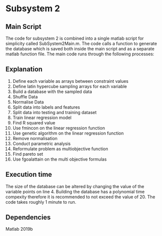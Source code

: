# Subsystem 2

## Main Script
The code for subsystem 2 is combined into a single matlab script for simplicity called SubSystem2Main.m. The code calls a function to generate the database which is saved both inside the main script and as a separate matlab function file.
The main code runs through the following processes:

## Explanation
1. Define each variable as arrays between constraint values
2. Define latin hypercube sampling arrays for each variable
3. Build a database with the sampled data
4. Shuffle Data
5. Normalise Data
6. Split data into labels and features
7. Split data into testing and training dataset
8. Train linear regression model
9. Find R squared value
10. Use fmincon on the linear regression function
11. Use genetic algorithm on the linear regression function
12. Remove normalisation
13. Conduct parametric analysis
14. Reformulate problem as multiobjective function
15. Find pareto set
16. Use fgoalattain on the multi objective formulas

## Execution time
The size of the database can be altered by changing the value of the variable points on line 4. Building the database has a polynomial time compexity therefore it is recommended to not exceed the value of 20. The code takes roughly 1 minute to run.

## Dependencies
Matlab 2019b
